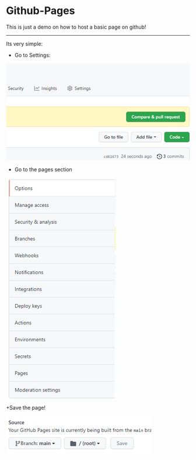 # Github-Pages
This is just a demo on how to host a basic page on github!

---
Its very simple:

+ Go to Settings:

![settings pic](readmepics/1-settings.png)

+ Go to the pages section

![settings options](readmepics/2-pages.png)

+Save the page!

![save](readmepics/3-save.png)


